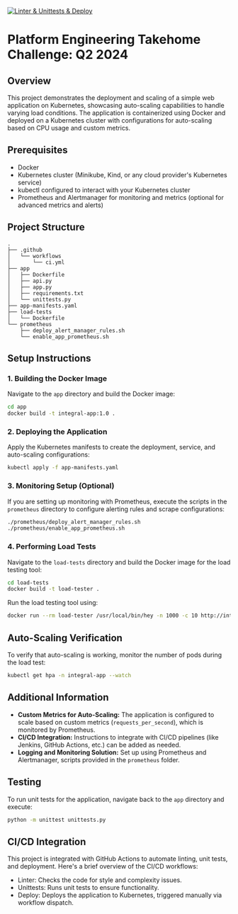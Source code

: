 [![Linter & Unittests & Deploy](https://github.com/nezakoo/integral-takehome-challenge/actions/workflows/ci.yml/badge.svg)](https://github.com/nezakoo/integral-takehome-challenge/actions/workflows/ci.yml)
# Platform Engineering Takehome Challenge: Q2 2024

## Overview

This project demonstrates the deployment and scaling of a simple web application on Kubernetes, showcasing auto-scaling capabilities to handle varying load conditions. The application is containerized using Docker and deployed on a Kubernetes cluster with configurations for auto-scaling based on CPU usage and custom metrics.

## Prerequisites

- Docker
- Kubernetes cluster (Minikube, Kind, or any cloud provider's Kubernetes service)
- kubectl configured to interact with your Kubernetes cluster
- Prometheus and Alertmanager for monitoring and metrics (optional for advanced metrics and alerts)

## Project Structure

```
.
├── .github
│   └── workflows
│       └── ci.yml
├── app
│   ├── Dockerfile
│   ├── api.py
│   ├── app.py
│   ├── requirements.txt
│   └── unittests.py
├── app-manifests.yaml
├── load-tests
│   └── Dockerfile
└── prometheus
    ├── deploy_alert_manager_rules.sh
    └── enable_app_prometheus.sh
```

## Setup Instructions

### 1. Building the Docker Image

Navigate to the `app` directory and build the Docker image:

```bash
cd app
docker build -t integral-app:1.0 .
```

### 2. Deploying the Application

Apply the Kubernetes manifests to create the deployment, service, and auto-scaling configurations:

```bash
kubectl apply -f app-manifests.yaml
```

### 3. Monitoring Setup (Optional)

If you are setting up monitoring with Prometheus, execute the scripts in the `prometheus` directory to configure alerting rules and scrape configurations:

```bash
./prometheus/deploy_alert_manager_rules.sh
./prometheus/enable_app_prometheus.sh
```

### 4. Performing Load Tests

Navigate to the `load-tests` directory and build the Docker image for the load testing tool:

```bash
cd load-tests
docker build -t load-tester .
```

Run the load testing tool using:

```bash
docker run --rm load-tester /usr/local/bin/hey -n 1000 -c 10 http://integral-app-service.integral-app.svc.cluster.local:5000/
```

## Auto-Scaling Verification

To verify that auto-scaling is working, monitor the number of pods during the load test:

```bash
kubectl get hpa -n integral-app --watch
```

## Additional Information

- **Custom Metrics for Auto-Scaling:** The application is configured to scale based on custom metrics (`requests_per_second`), which is monitored by Prometheus.
- **CI/CD Integration:** Instructions to integrate with CI/CD pipelines (like Jenkins, GitHub Actions, etc.) can be added as needed.
- **Logging and Monitoring Solution:** Set up using Prometheus and Alertmanager, scripts provided in the `prometheus` folder.

## Testing

To run unit tests for the application, navigate back to the `app` directory and execute:

```bash
python -m unittest unittests.py
```

## CI/CD Integration

This project is integrated with GitHub Actions to automate linting, unit tests, and deployment.
Here's a brief overview of the CI/CD workflows:

- Linter: Checks the code for style and complexity issues.
- Unittests: Runs unit tests to ensure functionality.
- Deploy: Deploys the application to Kubernetes, triggered manually via workflow dispatch.
